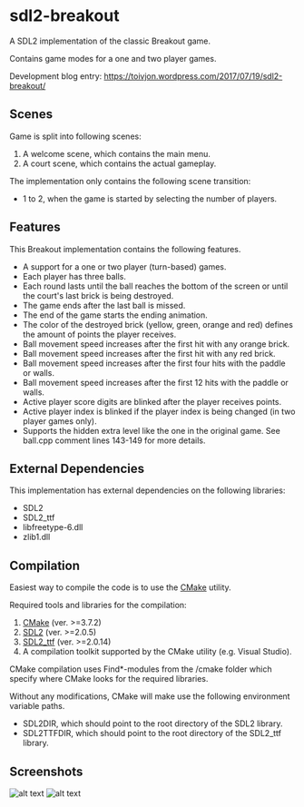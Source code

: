 # sdl2-breakout
A SDL2 implementation of the classic Breakout game.

Contains game modes for a one and two player games.

Development blog entry: https://toivjon.wordpress.com/2017/07/19/sdl2-breakout/

## Scenes
Game is split into following scenes:
1. A welcome scene, which contains the main menu.
2. A court scene, which contains the actual gameplay.

The implementation only contains the following scene transition:
* 1 to 2, when the game is started by selecting the number of players.

## Features
This Breakout implementation contains the following features.
* A support for a one or two player (turn-based) games.
* Each player has three balls.
* Each round lasts until the ball reaches the bottom of the screen or until the court's last brick is being destroyed.
* The game ends after the last ball is missed.
* The end of the game starts the ending animation.
* The color of the destroyed brick (yellow, green, orange and red) defines the amount of points the player receives.
* Ball movement speed increases after the first hit with any orange brick.
* Ball movement speed increases after the first hit with any red brick.
* Ball movement speed increases after the first four hits with the paddle or walls.
* Ball movement speed increases after the first 12 hits with the paddle or walls.
* Active player score digits are blinked after the player receives points.
* Active player index is blinked if the player index is being changed (in two player games only).
* Supports the hidden extra level like the one in the original game. See ball.cpp comment lines 143-149 for more details.

## External Dependencies
This implementation has external dependencies on the following libraries:
* SDL2
* SDL2_ttf
* libfreetype-6.dll
* zlib1.dll

## Compilation
Easiest way to compile the code is to use the [CMake](https://cmake.org/) utility.

Required tools and libraries for the compilation:
1. [CMake](https://cmake.org/) (ver. >=3.7.2)
2. [SDL2](https://www.libsdl.org/download-2.0.php) (ver. >=2.0.5)
3. [SDL2_ttf](https://www.libsdl.org/projects/SDL_ttf/) (ver. >=2.0.14)
4. A compilation toolkit supported by the CMake utility (e.g. Visual Studio).

CMake compilation uses Find*-modules from the /cmake folder which specify where CMake looks for the required libraries.

Without any modifications, CMake will make use the following environment variable paths.
* SDL2DIR, which should point to the root directory of the SDL2 library.
* SDL2TTFDIR, which should point to the root directory of the SDL2_ttf library.

## Screenshots
![alt text](https://github.com/toivjon/sdl2-breakout/blob/master/screenshots/welcome-scene.png "WelcomeScene")
![alt text](https://github.com/toivjon/sdl2-breakout/blob/master/screenshots/court-scene.png "CourtScene")
